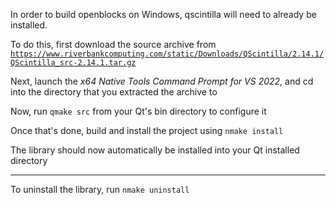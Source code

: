 In order to build openblocks on Windows, qscintilla will need to already be installed.

To do this, first download the source archive from [`https://www.riverbankcomputing.com/static/Downloads/QScintilla/2.14.1/QScintilla_src-2.14.1.tar.gz`](https://www.riverbankcomputing.com/static/Downloads/QScintilla/2.14.1/QScintilla_src-2.14.1.tar.gz)

Next, launch the *x64 Native Tools Command Prompt for VS 2022*, and cd into the directory that you extracted the archive to

Now, run `qmake src` from your Qt's bin directory to configure it

Once that's done, build and install the project using `nmake install`

The library should now automatically be installed into your Qt installed directory

---

To uninstall the library, run `nmake uninstall`